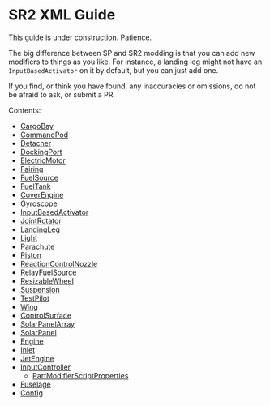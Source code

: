 # SR2 XML Guide
This guide is under construction. Patience.

The big difference between SP and SR2 modding is that you can add new modifiers to things as you like. For instance, a landing leg might not have an `InputBasedActivator` on it by default, but you can just add one.

If you find, or think you have found, any inaccuracies or omissions, do not be afraid to ask, or submit a PR.

Contents:
 - [CargoBay](/Sr2Xml/CargoBay)
 - [CommandPod](/Sr2Xml/CommandPod)
 - [Detacher](/Sr2Xml/Detacher)
 - [DockingPort](/Sr2Xml/DockingPort)
 - [ElectricMotor](/Sr2Xml/ElectricMotor)
 - [Fairing](/Sr2Xml/Fairing)
 - [FuelSource](/Sr2Xml/FuelSource)
 - [FuelTank](/Sr2Xml/FuelTank)
 - [CoverEngine](/Sr2Xml/CoverEngine)
 - [Gyroscope](/Sr2Xml/Gyroscope)
 - [InputBasedActivator](/Sr2Xml/InputBasedActivator)
 - [JointRotator](/Sr2Xml/JointRotator)
 - [LandingLeg](/Sr2Xml/LandingLeg)
 - [Light](/Sr2Xml/Light)
 - [Parachute](/Sr2Xml/Parachute)
 - [Piston](/Sr2Xml/Piston)
 - [ReactionControlNozzle](/Sr2Xml/ReactionControlNozzle)
 - [RelayFuelSource](/Sr2Xml/RelayFuelSource)
 - [ResizableWheel](/Sr2Xml/ResizableWheel)
 - [Suspension](/Sr2Xml/Suspension)
 - [TestPilot](/Sr2Xml/TestPilot)
 - [Wing](/Sr2Xml/Wing)
 - [ControlSurface](/Sr2Xml/ControlSurface)
 - [SolarPanelArray](/Sr2Xml/SolarPanelArray)
 - [SolarPanel](/Sr2Xml/SolarPanel)
 - [Engine](/Sr2Xml/Engine)
 - [Inlet](/Sr2Xml/Inlet)
 - [JetEngine](/Sr2Xml/JetEngine)
 - [InputController](/Sr2Xml/InputController)
   - [PartModifierScriptProperties](/Sr2Xml/PartModifierScriptProperties)
 - [Fuselage](/Sr2Xml/Fuselage)
 - [Config](/Sr2Xml/Config)
